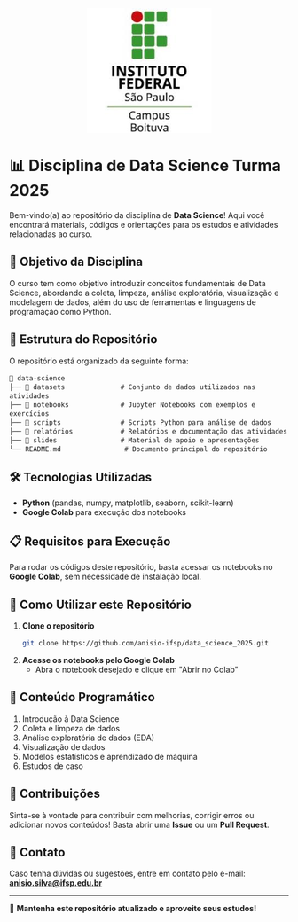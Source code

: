 <img src="pic/logo.jpg" alt="Logo da Instituição" style="display: block; margin: auto;">


# 📊 Disciplina de Data Science Turma 2025

Bem-vindo(a) ao repositório da disciplina de **Data Science**! Aqui você encontrará materiais, códigos e orientações para os estudos e atividades relacionadas ao curso.

## 📌 Objetivo da Disciplina
O curso tem como objetivo introduzir conceitos fundamentais de Data Science, abordando a coleta, limpeza, análise exploratória, visualização e modelagem de dados, além do uso de ferramentas e linguagens de programação como Python.

## 📂 Estrutura do Repositório

O repositório está organizado da seguinte forma:

```
📂 data-science
├── 📁 datasets              # Conjunto de dados utilizados nas atividades
├── 📁 notebooks             # Jupyter Notebooks com exemplos e exercícios
├── 📁 scripts               # Scripts Python para análise de dados
├── 📁 relatórios            # Relatórios e documentação das atividades
├── 📁 slides                # Material de apoio e apresentações
└── README.md                # Documento principal do repositório
```

## 🛠 Tecnologias Utilizadas

- **Python** (pandas, numpy, matplotlib, seaborn, scikit-learn)
- **Google Colab** para execução dos notebooks

## 📋 Requisitos para Execução

Para rodar os códigos deste repositório, basta acessar os notebooks no **Google Colab**, sem necessidade de instalação local.

## 🚀 Como Utilizar este Repositório

1. **Clone o repositório** 
   ```bash
   git clone https://github.com/anisio-ifsp/data_science_2025.git
   ```
2. **Acesse os notebooks pelo Google Colab**
   - Abra o notebook desejado e clique em "Abrir no Colab"

## 📖 Conteúdo Programático

1. Introdução à Data Science
2. Coleta e limpeza de dados
3. Análise exploratória de dados (EDA)
4. Visualização de dados
5. Modelos estatísticos e aprendizado de máquina
6. Estudos de caso

## 📢 Contribuições

Sinta-se à vontade para contribuir com melhorias, corrigir erros ou adicionar novos conteúdos! Basta abrir uma **Issue** ou um **Pull Request**.

## 📩 Contato

Caso tenha dúvidas ou sugestões, entre em contato pelo e-mail: **anisio.silva@ifsp.edu.br**

---

📝 **Mantenha este repositório atualizado e aproveite seus estudos!**

